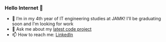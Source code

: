 ### Hello Internet 👋

- 🔭 I’m in my 4th year of IT engineering studies
at JAMK! I'll be graduating soon and I'm looking for work
- 💬 Ask me about my [latest code project]([https://github.com/vihervirveli/portfolio/tree/master/AI_and_Python/covid_info_search](https://github.com/vihervirveli/card-app)) 
- 📫 How to reach me: [LinkedIn](https://www.linkedin.com/in/maarit-salo/)

<!--
**vihervirveli/vihervirveli** is a ✨ _special_ ✨ repository because its `README.md` (this file) appears on your GitHub profile.

Here are some ideas to get you started:

 ...
- 🌱 I’m currently learning ...
- 👯 I’m looking to collaborate on ...
- 🤔 I’m looking for help with ...
- 💬 Ask me about ...
 ...
- 😄 Pronouns: ...
- ⚡ Fun fact: ...
-->

